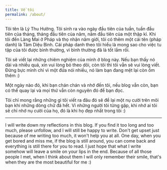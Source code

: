 ```yaml
---
title: Về tôi
permalink: /about/
---
```

Tôi tên là Lý Thu Hường. Tôi sinh ra vào ngày đầu tiên của tuần, tuần đầu tiên của tháng, tháng đầu tiên của năm, năm đầu tiên của một thập kỉ.
Khi tôi đến Làng Mai ở Pháp và thọ nhận năm giới, tôi có thêm một cái tên (pháp danh) là Tâm Diệu Bình.
Cái pháp danh theo tôi hiểu là mong sao cho việc tu tập của tôi được bình thường, vì bình thường đã là tốt lắm rồi.

Tôi sẽ viết lại những chiêm nghiệm của mình ở blog này.
Nếu bạn thấy nó dài và nhiều quá, xin vui lòng bỏ theo dõi, còn tôi thì tôi vẫn sẽ vui lòng viết.
Đừng bực mình chỉ vì một đứa nói nhiều, nó làm bạn đang mệt lại còn ốm thêm :)

Một ngày nào đó, khi bạn chán chán và nhớ đến tôi, nếu blog vẫn còn, bạn có thể quay lại và mọi thứ vẫn còn nguyên đó để bạn đọc.

Tôi chỉ mong rằng những gì tôi viết ra đâu đó sẽ để lại một nụ cười trên môi bạn khi những dòng chữ đã hết.
Vì những người tôi từng gặp, khi nhớ ai tôi sẽ chỉ nhớ nụ cười của họ, đó là khi họ đẹp nhất trong tôi :) 

---

I will write down my reflections in this blog.
If you find it too long and too much, please unfollow, and I will still be happy to write.
Don't get upset just because of me writing too much, it won't help you at all.
One day, when you get bored and miss me, if the blog is still around, you can come back and everything is still there for you to read.
I just hope that what I write somehow will leave a smile on your lips in the end.
Because of all those people I met, when I think about them I will only remember their smile, that's when they are the most beautiful for me :)
